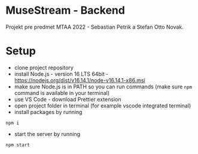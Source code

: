# MuseStream - Backend

Projekt pre predmet MTAA 2022 - Sebastian Petrik a Stefan Otto Novak.

# Setup

- clone project repository
- install Node.js - version 16 LTS 64bit - https://nodejs.org/dist/v16.14.1/node-v16.14.1-x86.msi
- make sure Node.js is in PATH so you can run commands (make sure `npm` command is available in your terminal)
- use VS Code - download Prettier extension
- open project folder in terminal (for example vscode integrated terminal)
- install packages by running
```
npm i
```
- start the server by running
```
npm start
```
